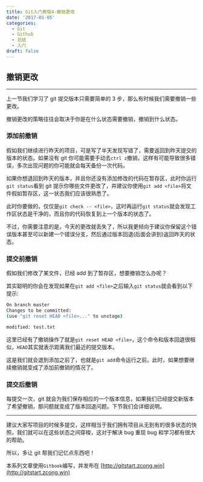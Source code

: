 ```yaml
---
title: Git入门教程4-撤销更改
date: '2017-01-05'
categories:
  - Git
  - Github
  - 总结
  - 入门
draft: false
---
```


## 撤销更改

---

上一节我们学习了 git 提交版本只需要简单的 3 步，那么有时候我们需要撤销一些更改。

撤销更改的策略往往会取决于你是在什么状态需要撤销，撤销到什么状态。

<!--more-->

### 添加前撤销

假如我们继续进行昨天的项目，可是写了半天发现写错了，需要返回到昨天提交的版本的状态。如果没有 git 你可能需要手动去`ctrl z`撤销，这样有可能导致很多错误，多次出现问题的你可能就会每天备份一次代码。

如果你想退回到昨天的版本，并且你还没有添加修改的代码在暂存区，此时你运行`git status`看到 git 提示你哪些文件更改了，并建议你使用`git add <file>`将文件假如暂存区，这一状态我们应该很熟悉了。

此时你要做的，仅仅是`git check -- <file>`，这时再运行`git status`就会发现工作区状态是干净的，而且你的代码恢复到上一个版本的状态了。

不过，你需要注意的是，今天的更改就丢失了，所以我更倾向于建议你保留这个错误版本甚至可以新建一个错误分支，然后通过版本回退(后面会讲到)返回昨天的状态。

### 提交前撤销

假如我们修改了某文件，已经 add 到了暂存区，想要撤销怎么办呢？

其实聪明的你会在发现如果在`git add <file>`之后输入`git status`就会看到以下提示:
```sh
On branch master
Changes to be committed:
(use "git reset HEAD <file>..." to unstage)

modified: test.txt
```
这里已经有了撤销操作了就是`git reset HEAD <file>`，这个命令和版本回退很相似，`HEAD`其实就表示距离我们最近的提交版本。

这是我们就会退到添加之前了，也就是`git add`命令运行之前。此时，如果想要继续撤销就变成了添加前撤销的情况了。

### 提交后撤销

每提交一次，git 就会为我们保存相应的一个版本信息，如果我们已经提交新版本了希望撤销，那问题就变成了版本回退问题。下节我们会详细说明。

---

建议大家写项目的时候多提交，这样相当于我们拥有项目从无到有的很多状态的快照，我们就可以在这些状态之间穿梭，这对于解决 bug 重现 bug 和学习都有很大的帮助。

所以，多让 git 帮我们记忆点东西吧！

本系列文章使用`Gitbook`编写，并发布在 [http://gitstart.zcong.win](http://gitstart.zcong.win)
